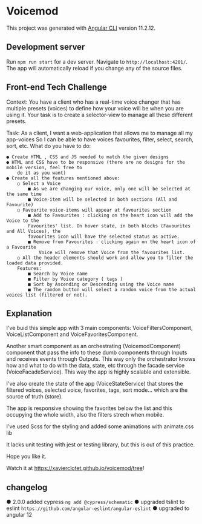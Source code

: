 # Voicemod

This project was generated with [Angular CLI](https://github.com/angular/angular-cli) version 11.2.12.

## Development server

Run `npm run start` for a dev server. Navigate to `http://localhost:4201/`. The app will automatically reload if you change any of the source files.

## Front-end Tech Challenge

Context:
You have a client who has a real-time voice changer that has multiple presets (voices) to define how
your voice will be when you are using it. Your task is to create a selector-view to manage all these
different presets.

Task:
As a client,
I want a web-application that allows me to manage all my app-voices
So I can be able to have voices favourites, filter, select, search, sort, etc.
What do you have to do:

    ● Create HTML , CSS and JS needed to match the given designs
    ● HTML and CSS have to be responsive (there are no designs for the mobile version, feel free to
        do it as you want)
    ● Create all the features mentioned above:
        ○ Select a Voice
            ■ As we are changing our voice, only one will be selected at the same time
            ■ Voice-item will be selected in both sections (All and Favourite)
        ○ Favourite voice-items will appear at favourites section
            ■ Add to Favourites : clicking on the heart icon will add the Voice to the
            Favourites' list. On hover state, in both blocks (Favourites and All Voices), the
            favourites icon will have the selected status as active.
            ■ Remove from Favourites : clicking again on the heart icon of a Favourite
                Voice will remove that Voice from the favourites list.
        ○ All the header elements should work and allow you to filter the loaded data provided.
        Features:
            ■ Search by Voice name
            ■ Filter by Voice category ( tags )
            ■ Sort by Ascending or Descending using the Voice name
            ■ The random button will select a random voice from the actual voices list (filtered or not).

## Explanation

I've buid this simple app with 3 main components: VoiceFiltersComponent, VoiceListComponent and VoiceFavoritesComponent.

Another smart component as an orchestrating (VoicemodComponent) component that pass the info to these dumb components through Inputs and receives events through Outputs. This way only the orchestrator knows how and what to do with the data, state, etc through the facade service (VoiceFacadeService). This way the app is highly scalable and extensible.

I've also create the state of the app (VoiceStateService) that stores the filtered voices, selected voice, favorites, tags, sort mode... which are the source of truth (store). 

The app is responsive showing the favorites below the list and this occupying the whole width, also the filters strech when mobile.

I've used Scss for the styling and added some animations with animate.css lib

It lacks unit testing with jest or testing library, but this is out of this practice.

Hope you like it.

Watch it at <https://xavierclotet.github.io/voicemod/tree>!

## changelog

  ● 2.0.0 added cypress `ng add @cypress/schematic`
  ● upgraded tslint to eslint `https://github.com/angular-eslint/angular-eslint`
  ● upgraded to angular 12

